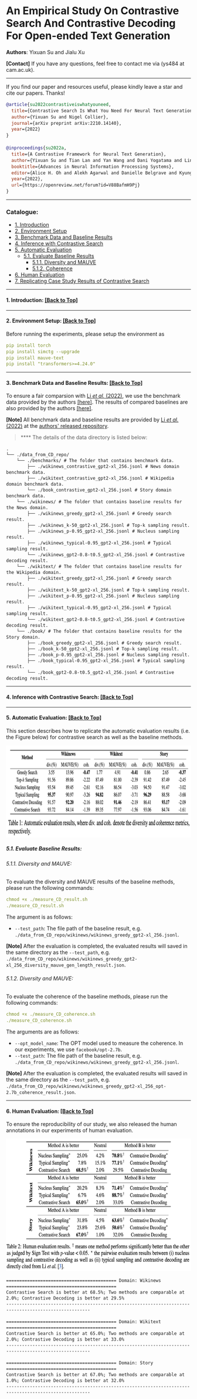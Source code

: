 # An Empirical Study On Contrastive Search And Contrastive Decoding For Open-ended Text Generation
**Authors**: Yixuan Su and Jialu Xu

**[Contact]** If you have any questions, feel free to contact me via (ys484 at cam.ac.uk).

****
If you find our paper and resources useful, please kindly leave a star and cite our papers. Thanks!

```bibtex
@article{su2022contrastiveiswhatyouneed,
  title={Contrastive Search Is What You Need For Neural Text Generation},
  author={Yixuan Su and Nigel Collier},
  journal={arXiv preprint arXiv:2210.14140},
  year={2022}
}

@inproceedings{su2022a,
  title={A Contrastive Framework for Neural Text Generation},
  author={Yixuan Su and Tian Lan and Yan Wang and Dani Yogatama and Lingpeng Kong and Nigel Collier},
  booktitle={Advances in Neural Information Processing Systems},
  editor={Alice H. Oh and Alekh Agarwal and Danielle Belgrave and Kyunghyun Cho},
  year={2022},
  url={https://openreview.net/forum?id=V88BafmH9Pj}
}
```


****

<span id='all_catelogue'/>

### Catalogue:
* <a href='#introduction'>1. Introduction</a>
* <a href='#environment_setup'>2. Environment Setup</a>
* <a href='#data'>3. Benchmark Data and Baseline Results</a>
* <a href='#inference'>4. Inference with Contrastive Search</a>
* <a href='#automatic_evaluation'>5. Automatic Evaluation</a>
    * <a href='#baseline_evaluation'>5.1. Evaluate Baseline Results</a>
        * <a href='#baseline_diversity_and_mauve'>5.1.1. Diversity and MAUVE</a>
        * <a href='#baseline_coherence'>5.1.2. Coherence</a>
* <a href='#human_evaluation'>6. Human Evaluation</a>
* <a href='#case_study'>7. Replicating Case Study Results of Contrastive Search</a>

****

<span id='introduction'/>

#### 1. Introduction: <a href='#all_catelogue'>[Back to Top]</a>

****

<span id='environment_setup'/>

#### 2. Environment Setup: <a href='#all_catelogue'>[Back to Top]</a>
Before running the experiments, please setup the environment as
```yaml
pip install torch
pip install simctg --upgrade
pip install mauve-text
pip install "transformers>=4.24.0"
```

****

<span id='data'/>

#### 3. Benchmark Data and Baseline Results: <a href='#all_catelogue'>[Back to Top]</a>
To ensure a fair comparsion with [Li _et al._ (2022)](https://arxiv.org/abs/2210.15097), we use the benchmark data provided by the authors [[here]](https://github.com/XiangLi1999/ContrastiveDecoding/tree/main/text-generation/outputs_ignorePrefix_ccnews_256). The results of compared baselines are also provided by the authors [[here]](https://github.com/XiangLi1999/ContrastiveDecoding/tree/main/text-generation/outputs_ignorePrefix_ccnews_256).

**[Note]** All benchmark data and baseline results are provided by [Li _et al._ (2022)](https://arxiv.org/abs/2210.15097) at the [authors' released repository](https://github.com/XiangLi1999/ContrastiveDecoding/tree/main/text-generation/outputs_ignorePrefix_ccnews_256).



> **** The details of the data directory is listed below:

    .
    └── ./data_from_CD_repo/             
        └── ./benchmarks/ # The folder that contains benchmark data.
            ├── ./wikinews_contrastive_gpt2-xl_256.jsonl # News domain benchmark data.
            ├── ./wikitext_contrastive_gpt2-xl_256.jsonl # Wikipedia domain benchmark data.
            └── ./book_contrastive_gpt2-xl_256.jsonl # Story domain benchmark data.
        └── ./wikinews/ # The folder that contains baseline results for the News domain.
            ├── ./wikinews_greedy_gpt2-xl_256.jsonl # Greedy search result.
            ├── ./wikinews_k-50_gpt2-xl_256.jsonl # Top-k sampling result.
            ├── ./wikinews_p-0.95_gpt2-xl_256.jsonl # Nucleus sampling result.
            ├── ./wikinews_typical-0.95_gpt2-xl_256.jsonl # Typical sampling result.
            └── ./wikinews_gpt2-0.8-t0.5_gpt2-xl_256.jsonl # Contrastive decoding result.
        └── ./wikitext/ # The folder that contains baseline results for the Wikipedia domain.
            ├── ./wikitext_greedy_gpt2-xl_256.jsonl # Greedy search result.
            ├── ./wikitext_k-50_gpt2-xl_256.jsonl # Top-k sampling result.
            ├── ./wikitext_p-0.95_gpt2-xl_256.jsonl # Nucleus sampling result.
            ├── ./wikitext_typical-0.95_gpt2-xl_256.jsonl # Typical sampling result.
            └── ./wikitext_gpt2-0.8-t0.5_gpt2-xl_256.jsonl # Contrastive decoding result.
        └── ./book/ # The folder that contains baseline results for the Story domain.
            ├── ./book_greedy_gpt2-xl_256.jsonl # Greedy search result.
            ├── ./book_k-50_gpt2-xl_256.jsonl # Top-k sampling result.
            ├── ./book_p-0.95_gpt2-xl_256.jsonl # Nucleus sampling result.
            ├── ./book_typical-0.95_gpt2-xl_256.jsonl # Typical sampling result.
            └── ./book_gpt2-0.8-t0.5_gpt2-xl_256.jsonl # Contrastive decoding result.

****

<span id='inference'/>

#### 4. Inference with Contrastive Search: <a href='#all_catelogue'>[Back to Top]</a>

        
****

<span id='automatic_evaluation'/>

#### 5. Automatic Evaluation: <a href='#all_catelogue'>[Back to Top]</a>
This section describes how to replicate the automatic evaluation results (i.e. the Figure below) for contrastive search as well as the baseline methods.

<img src="./automatic_evaluation_results.png" width="800" height="250">

<span id='baseline_evaluation'/>

##### 5.1. Evaluate Baseline Results:

<span id='baseline_diversity_and_mauve'/>

###### 5.1.1. Diversity and MAUVE:
To evaluate the diversity and MAUVE results of the baseline methods, please run the following commands:
```yaml
chmod +x ./measure_CD_result.sh
./measure_CD_result.sh
```

The argument is as follows:
* `--test_path`: The file path of the baseline result, e.g. `./data_from_CD_repo/wikinews/wikinews_greedy_gpt2-xl_256.jsonl`.

**[Note]** After the evaluation is completed, the evaluated results will saved in the same directory as the `--test_path`, e.g. `./data_from_CD_repo/wikinews/wikinews_greedy_gpt2-xl_256_diversity_mauve_gen_length_result.json`.


<span id='baseline_coherence'/>

###### 5.1.2. Diversity and MAUVE:
To evaluate the coherence of the baseline methods, please run the following commands:
```yaml
chmod +x ./measure_CD_coherence.sh
./measure_CD_coherence.sh
```

The arguments are as follows:
* `--opt_model_name`: The OPT model used to measure the coherence. In our experiments, we use `facebook/opt-2.7b`.
* `--test_path`: The file path of the baseline result, e.g. `./data_from_CD_repo/wikinews/wikinews_greedy_gpt2-xl_256.jsonl`.

**[Note]** After the evaluation is completed, the evaluated results will saved in the same directory as the `--test_path`, e.g. `./data_from_CD_repo/wikinews/wikinews_greedy_gpt2-xl_256_opt-2.7b_coherence_result.json`.


****

<span id='human_evaluation'/>

#### 6. Human Evaluation: <a href='#all_catelogue'>[Back to Top]</a>
To ensure the reproducibility of our study, we also released the human annotations in our experiments of human evaluation.

<img src="./human_evaluation_results.png" width="600" height="360">

```
========================================== Domain: Wikinews ==========================================
Contrastive Search is better at 68.5%; Two methods are comparable at 2.0%; Contrastive Decoding is better at 29.5%
------------------------------------------------------------------------------------------------------

========================================== Domain: Wikitext ==========================================
Contrastive Search is better at 65.0%; Two methods are comparable at 2.0%; Contrastive Decoding is better at 33.0%
------------------------------------------------------------------------------------------------------

========================================== Domain: Story ==========================================
Contrastive Search is better at 67.0%; Two methods are comparable at 1.0%; Contrastive Decoding is better at 32.0%
------------------------------------------------------------------------------------------------------
```
